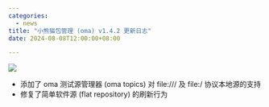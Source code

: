 ```yaml
---
categories:
  - news
title: "小熊猫包管理 (oma) v1.4.2 更新日志"
date: 2024-08-08T12:00:00+08:00

---
```

![](/assets/oma/oma-slim.png)

- 添加了 oma 测试源管理器 (oma topics) 对 file:/// 及 file:/ 协议本地源的支持
- 修复了简单软件源 (flat repository) 的刷新行为
